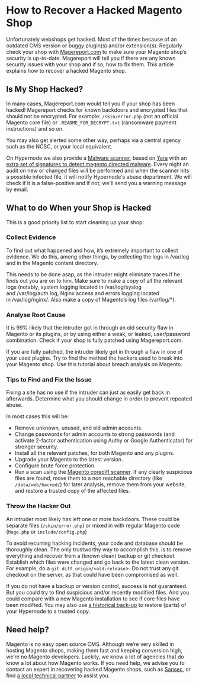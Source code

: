 <!-- source: https://support.hypernode.com/en/best-practices/security/how-to-recover-a-hacked-magento-shop/ -->
# How to Recover a Hacked Magento Shop

Unfortunately webshops get hacked. Most of the times because of an outdated CMS version or buggy plugin(s) and/or extension(s). Regularly check your shop with [Magereport.com](https://www.magereport.com/) to make sure your Magento shop’s security is up-to-date. Magereport will tell you if there are any known security issues with your shop and if so, how to fix them. This article explains how to recover a hacked Magento shop.


Is My Shop Hacked?
------------------

In many cases, Magereport.com would tell you if your shop has been hacked! Magereport checks for known backdoors and encrypted files that should not be encrypted. For example: `/skin/error.php` (not an official Magento core file) or `.README_FOR_DECRYPT.txt` (ransomware payment instructions) and so on.

You may also get alerted some other way, perhaps via a central agency such as the NCSC, or your local equivalent.

On Hypernode we also provide a [Malware scanner](https://support.hypernode.com/en/best-practices/security/how-to-scan-your-hypernode-for-malware), based on [Yara](http://yara.readthedocs.io/) with an [extra set of signatures to detect magento directed malware](https://github.com/gwillem/magento-malware-scanner). Every night an audit on new or changed files will be performed and when the scanner hits a possible infected file, it will notify Hypernode's abuse department. We will check if it is a false-positive and if not; we'll send you a warning message by email.

What to do When your Shop is Hacked
-----------------------------------

This is a good priority list to start cleaning up your shop:

### Collect Evidence

To find out what happened and how, it’s extremely important to collect evidence. We do this, among other things, by collecting the logs in /var/log and in the Magento content directory.

This needs to be done asap, as the intruder might eliminate traces if he finds out you are on to him. Make sure to make a copy of all the relevant logs (notably, system logging located in /var/log/syslog and /var/log/auth.log, Nginx access and errors logging located in /var/log/nginx/. Also make a copy of Magento’s log files (var/log/*).

### Analyse Root Cause

It is 99% likely that the intruder got in through an old security flaw in Magento or its plugins, or by using either a weak, or leaked, user/password combination. Check if your shop is fully patched using Magereport.com.

If you are fully patched, the intruder likely got in through a flaw in one of your used plugins.
Try to find the method the hackers used to break into your Magento shop. Use this tutorial about breach analysis on Magento.

### Tips to Find and Fix the Issue

Fixing a site has no use if the intruder can just as easily get back in afterwards. Determine what you should change in order to prevent repeated abuse.

In most cases this will be:

* Remove unknown, unused, and old admin accounts.
* Change passwords for admin accounts to strong passwords (and activate 2-factor authentication using Authy or Google Authenticator) for stronger security.
* Install all the relevant patches, for both Magento and any plugins.
* Upgrade your Magento to the latest version.
* Configure brute force protection.
* Run a scan using the [Magento corediff scanner](https://support.hypernode.com/en/hypernode/tools/how-to-use-magento-corediff-on-hypernode). If any clearly suspicious files are found, move them to a non reachable directory (like `/data/web/hacked/`) for later analysis, remove them from your website, and restore a trusted copy of the affected files.

### Throw the Hacker Out

An intruder most likely has left one or more backdoors. These could be separate files (`/skin/error.php`) or mixed in with regular Magento code (`Mage.php` or `include/config.php`)

To avoid recurring hacking incidents, your code and database should be thoroughly clean. The only trustworthy way to accomplish this, is to remove everything and recover from a (known clean) backup or git checkout. Establish which files were changed and go back to the latest clean version. For example, do a `git diff origin/<old-release`>. Do not trust any git checkout on the server, as that could have been compromised as well.

If you do not have a backup or version control, success is not guaranteed. But you could try to find
suspicious and/or recently modified files. And you could compare with a new Magento installation to see if core files have been modified. You may also use [a historical back-up](https://support.hypernode.com/en/hypernode/backups/how-to-restore-your-hypernode-from-a-backup) to restore (parts) of your Hypernode to a trusted copy.

Need help?
----------

Magento is no easy open source CMS. Although we’re very skilled in hosting Magento shops, making them fast and keeping conversion high, we’re no Magento developers. Luckily, we know a lot of agencies that do know a lot about how Magento works. If you need help, we advise you to contact an expert in recovering hacked Magento shops, such as [Sansec](https://www.sansec.io/), or find [a local technical partner](https://www.magereport.com/page/support) to assist you.
